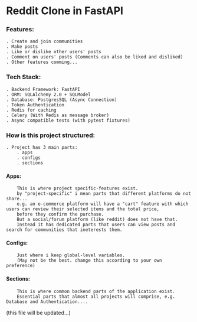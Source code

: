 # Reddit Clone in FastAPI

### Features:
    . Create and join communities
    . Make posts
    . Like or dislike other users' posts
    . Comment on users' posts (Comments can also be liked and disliked)
    . Other features comming...
    
    
### Tech Stack:
    . Backend Framework: FastAPI
    . ORM: SQLAlchemy 2.0 + SQLModel
    . Database: PostgresSQL (Async Connection)
    . Token Authentication
    . Redis for caching
    . Celery (With Redis as message broker)
    . Async compatible tests (with pytest fixtures)
    

### How is this project structured:
    . Project has 3 main parts:
        . apps
        . configs
        . sections
        
#### Apps:
        This is where project specific-features exist.
        by "project-specific" i mean parts that different platforms do not share...
        e.g. an e-commerce platform will have a "cart" feature with which users can review their selected items and the total price, 
        before they confirm the purchase.
        But a social/forum platform (like reddit) does not have that. 
        Instead it has dedicated parts that users can view posts and search for communities that ineterests them.
        
#### Configs:
        Just where i keep global-level variables.
        (May not be the best. change this according to your own preference)
        
#### Sections:
        This is where common backend parts of the application exist.
        Essential parts that almost all projects will comprise, e.g. Database and Authentication....
        

    
(this file will be updated...)